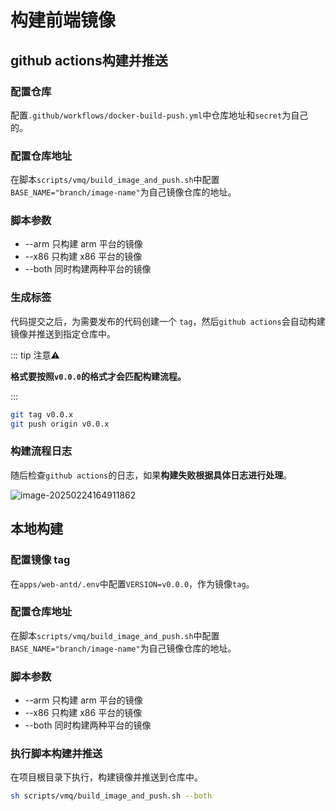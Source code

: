 # 构建前端镜像

## github actions构建并推送

### 配置仓库

配置`.github/workflows/docker-build-push.yml`中仓库地址和`secret`为自己的。

### 配置仓库地址

在脚本`scripts/vmq/build_image_and_push.sh`中配置`BASE_NAME="branch/image-name"`为自己镜像仓库的地址。

### 脚本参数

- --arm 只构建 arm 平台的镜像
- --x86 只构建 x86 平台的镜像
- --both 同时构建两种平台的镜像



### 生成标签

代码提交之后，为需要发布的代码创建一个 `tag`，然后`github actions`会自动构建镜像并推送到指定仓库中。

::: tip 注意⚠️

**格式要按照`v0.0.0`的格式才会匹配构建流程。**

:::

```bash
git tag v0.0.x
git push origin v0.0.x
```

### 构建流程日志

随后检查`github actions`的日志，如果**构建失败根据具体日志进行处理**。

![image-20250224164911862](https://cdn.jsdelivr.net/gh/daojiAnime/cdn@master/img/image-20250224164911862.png)

## 本地构建

### 配置镜像 tag

在`apps/web-antd/.env`中配置`VERSION=v0.0.0`，作为镜像`tag`。

### 配置仓库地址

在脚本`scripts/vmq/build_image_and_push.sh`中配置`BASE_NAME="branch/image-name"`为自己镜像仓库的地址。

### 脚本参数

- --arm 只构建 arm 平台的镜像
- --x86 只构建 x86 平台的镜像
- --both 同时构建两种平台的镜像

### 执行脚本构建并推送

在项目根目录下执行，构建镜像并推送到仓库中。

```bash
sh scripts/vmq/build_image_and_push.sh --both
```

